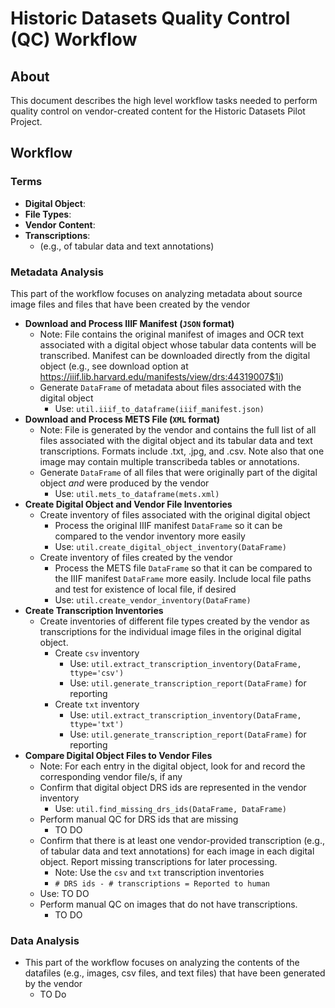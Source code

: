 # Historic Datasets Quality Control (QC) Workflow
## About
This document describes the high level workflow tasks needed to perform quality control on vendor-created content for the Historic Datasets Pilot Project.

## Workflow

### Terms
- **Digital Object**:
- **File Types**: 
- **Vendor Content**: 
- **Transcriptions**:
  - (e.g., of tabular data and text annotations)

### Metadata Analysis
This part of the workflow focuses on analyzing metadata about source image files and files that have been created by the vendor

- **Download and Process IIIF Manifest (`JSON` format)**
  - Note: File contains the original manifest of images and OCR text associated with a digital object whose tabular data contents will be transcribed. Manifest can be downloaded directly from the digital object (e.g., see download option at https://iiif.lib.harvard.edu/manifests/view/drs:44319007$1i)
  - Generate `DataFrame` of metadata about files associated with the digital object
    - Use: `util.iiif_to_dataframe(iiif_manifest.json)`
- **Download and Process METS File (`XML` format)**
  - Note: File is generated by the vendor and contains the full list of all files associated with the digital object and its tabular data and text transcriptions. Formats include .txt, .jpg, and .csv. Note also that one image may contain multiple transcribeda tables or annotations. 
  - Generate `DataFrame` of all files that were originally part of the digital object _and_ were produced by the vendor
    - Use: `util.mets_to_dataframe(mets.xml)`
- **Create Digital Object and Vendor File Inventories**
  - Create inventory of files associated with the original digital object
    - Process the original IIIF manifest `DataFrame` so it can be compared to the vendor inventory more easily
    - Use: `util.create_digital_object_inventory(DataFrame)`
  - Create inventory of files created by the vendor 
    - Process the METS file `DataFrame` so that it can be compared to the IIIF manifest `DataFrame` more easily. Include local file paths and test for existence of local file, if desired 
    - Use: `util.create_vendor_inventory(DataFrame)`
- **Create Transcription Inventories**
  - Create inventories of different file types created by the vendor as transcriptions for the individual image files in the original digital object.
    - Create `csv` inventory
      - Use: `util.extract_transcription_inventory(DataFrame, ttype='csv')`
      - Use: `util.generate_transcription_report(DataFrame)` for reporting
    - Create `txt` inventory
      - Use: `util.extract_transcription_inventory(DataFrame, ttype='txt')`
      - Use: `util.generate_transcription_report(DataFrame)` for reporting
- **Compare Digital Object Files to Vendor Files**
  - Note: For each entry in the digital object, look for and record the corresponding vendor file/s, if any
  - Confirm that digital object DRS ids are represented in the vendor inventory
    - Use: `util.find_missing_drs_ids(DataFrame, DataFrame)`
  - Perform manual QC for DRS ids that are missing
    - TO DO
  - Confirm that there is at least one vendor-provided transcription (e.g., of tabular data and text annotations) for each image in each digital object. Report missing transcriptions for later processing.
    - Note: Use the `csv` and `txt` transcription inventories
    - `# DRS ids - # transcriptions = Reported to human`
  -   Use: TO DO
  - Perform manual QC on images that do not have transcriptions.
    - TO DO

### Data Analysis
- This part of the workflow focuses on analyzing the contents of the datafiles (e.g., images, csv files, and text files) that have been generated by the vendor
  - TO Do